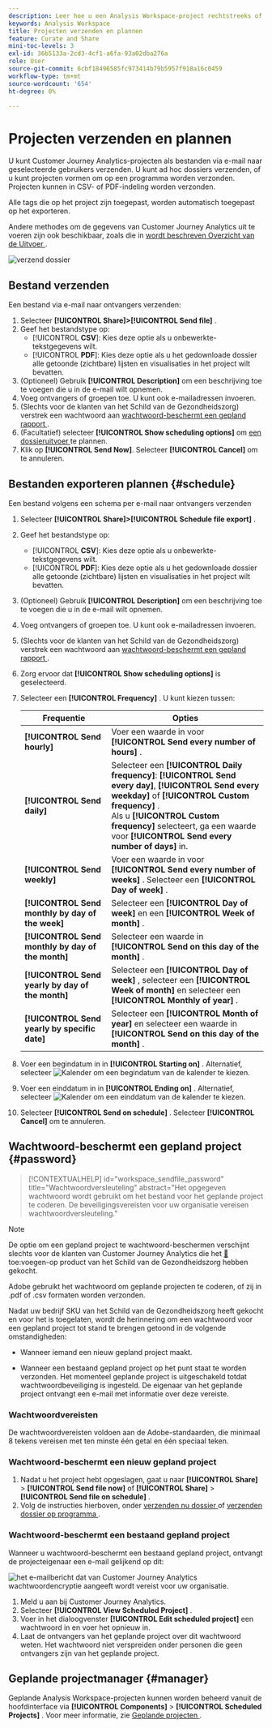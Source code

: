 ```yaml
---
description: Leer hoe u een Analysis Workspace-project rechtstreeks of volgens een planning voor e-maillevering verzendt.
keywords: Analysis Workspace
title: Projecten verzenden en plannen
feature: Curate and Share
mini-toc-levels: 3
exl-id: 36b5133a-2cd3-4cf1-a6fa-93a02dba276a
role: User
source-git-commit: 6cbf18496585fc973414b79b5957f918a16c0459
workflow-type: tm+mt
source-wordcount: '654'
ht-degree: 0%

---
```


# Projecten verzenden en plannen

U kunt Customer Journey Analytics-projecten als bestanden via e-mail naar geselecteerde gebruikers verzenden. U kunt ad hoc dossiers verzenden, of u kunt projecten vormen om op een programma worden verzonden. Projecten kunnen in CSV- of PDF-indeling worden verzonden.

Alle tags die op het project zijn toegepast, worden automatisch toegepast op het exporteren.

Andere methodes om de gegevens van Customer Journey Analytics uit te voeren zijn ook beschikbaar, zoals die in [ wordt beschreven Overzicht van de Uitvoer ](/help/analysis-workspace/export/export-project-overview.md).

![ verzend dossier ](assets/send-file.png)

## Bestand verzenden

Een bestand via e-mail naar ontvangers verzenden:

1. Selecteer **[!UICONTROL Share]>[!UICONTROL Send file]** .
1. Geef het bestandstype op:
   * [!UICONTROL **CSV**]: Kies deze optie als u onbewerkte-tekstgegevens wilt.
   * [!UICONTROL **PDF**]: Kies deze optie als u het gedownloade dossier alle getoonde (zichtbare) lijsten en visualisaties in het project wilt bevatten.
1. (Optioneel) Gebruik **[!UICONTROL Description]** om een beschrijving toe te voegen die u in de e-mail wilt opnemen.
1. Voeg ontvangers of groepen toe. U kunt ook e-mailadressen invoeren.
1. (Slechts voor de klanten van het Schild van de Gezondheidszorg) verstrek een wachtwoord aan [ wachtwoord-beschermt een gepland rapport ](#password-protect-a-new-scheduled-project).
1. (Facultatief) selecteer **[!UICONTROL Show scheduling options]** om [ een dossieruitvoer ](#schedule-file-export) te plannen.
1. Klik op **[!UICONTROL Send Now]**. Selecteer **[!UICONTROL Cancel]** om te annuleren.


## Bestanden exporteren plannen {#schedule}

Een bestand volgens een schema per e-mail naar ontvangers verzenden

1. Selecteer **[!UICONTROL Share]>[!UICONTROL Schedule file export]** .
1. Geef het bestandstype op:
   * [!UICONTROL **CSV**]: Kies deze optie als u onbewerkte-tekstgegevens wilt.
   * [!UICONTROL **PDF**]: Kies deze optie als u het gedownloade dossier alle getoonde (zichtbare) lijsten en visualisaties in het project wilt bevatten.
1. (Optioneel) Gebruik **[!UICONTROL Description]** om een beschrijving toe te voegen die u in de e-mail wilt opnemen.
1. Voeg ontvangers of groepen toe. U kunt ook e-mailadressen invoeren.
1. (Slechts voor de klanten van het Schild van de Gezondheidszorg) verstrek een wachtwoord aan [ wachtwoord-beschermt een gepland rapport ](#password-protect-a-new-scheduled-project).
1. Zorg ervoor dat **[!UICONTROL Show scheduling options]** is geselecteerd.
1. Selecteer een **[!UICONTROL Frequency]** . U kunt kiezen tussen:

   | Frequentie | Opties |
   |---|---|
   | **[!UICONTROL Send hourly]** | Voer een waarde in voor **[!UICONTROL Send every number of hours]** . |
   | **[!UICONTROL Send daily]** | Selecteer een **[!UICONTROL Daily frequency]**: **[!UICONTROL Send every day]**, **[!UICONTROL Send every weekday]** of **[!UICONTROL Custom frequency]** .<br/> Als u **[!UICONTROL Custom frequency]** selecteert, ga een waarde voor **[!UICONTROL Send every number of days]** in. |
   | **[!UICONTROL Send weekly]** | Voer een waarde in voor **[!UICONTROL Send every number of weeks]** . Selecteer een **[!UICONTROL Day of week]** . |
   | **[!UICONTROL Send monthly by day of the week]** | Selecteer een **[!UICONTROL Day of week]** en een **[!UICONTROL Week of month]** . |
   | **[!UICONTROL Send monthly by day of the month]** | Selecteer een waarde in **[!UICONTROL Send on this day of the month]** . |
   | **[!UICONTROL Send yearly by day of the month]** | Selecteer een **[!UICONTROL Day of week]** , selecteer een **[!UICONTROL Week of month]** en selecteer een **[!UICONTROL Monthly of year]** . |
   | **[!UICONTROL Send yearly by specific date]** | Selecteer een **[!UICONTROL Month of year]** en selecteer een waarde in **[!UICONTROL Send on this day of the month]** . |

1. Voer een begindatum in in **[!UICONTROL Starting on]** . Alternatief, selecteer ![ Kalender ](/help/assets/icons/Calendar.svg) om een begindatum van de kalender te kiezen.

1. Voer een einddatum in in **[!UICONTROL Ending on]** . Alternatief, selecteer ![ Kalender ](/help/assets/icons/Calendar.svg) om een einddatum van de kalender te kiezen.
1. Selecteer **[!UICONTROL Send on schedule]** . Selecteer **[!UICONTROL Cancel]** om te annuleren.


## Wachtwoord-beschermt een gepland project {#password}

<!-- markdownlint-disable MD034 -->

>[!CONTEXTUALHELP]
>id="workspace_sendfile_password"
>title="Wachtwoordversleuteling"
>abstract="Het opgegeven wachtwoord wordt gebruikt om het bestand voor het geplande project te coderen. De beveiligingsvereisten voor uw organisatie vereisen wachtwoordversleuteling."

<!-- markdownlint-enable MD034 -->


>[!NOTE]
>
>De optie om een gepland project te wachtwoord-beschermen verschijnt slechts voor de klanten van Customer Journey Analytics die het [&#128279;](https://business.adobe.com/solutions/industries/healthcare.html) toe:voegen-op product van het Schild van de Gezondheidszorg  hebben gekocht.

Adobe gebruikt het wachtwoord om geplande projecten te coderen, of zij in .pdf of .csv formaten worden verzonden.

Nadat uw bedrijf SKU van het Schild van de Gezondheidszorg heeft gekocht en voor het is toegelaten, wordt de herinnering om een wachtwoord voor een gepland project tot stand te brengen getoond in de volgende omstandigheden:

* Wanneer iemand een nieuw gepland project maakt.

* Wanneer een bestaand gepland project op het punt staat te worden verzonden. Het momenteel geplande project is uitgeschakeld totdat wachtwoordbeveiliging is ingesteld. De eigenaar van het geplande project ontvangt een e-mail met informatie over deze vereiste.

### Wachtwoordvereisten

De wachtwoordvereisten voldoen aan de Adobe-standaarden, die minimaal 8 tekens vereisen met ten minste één getal en één speciaal teken.

### Wachtwoord-beschermt een nieuw gepland project

1. Nadat u het project hebt opgeslagen, gaat u naar **[!UICONTROL Share]** > **[!UICONTROL Send file now]** of **[!UICONTROL Share]** > **[!UICONTROL Send file on schedule]** .
1. Volg de instructies hierboven, onder [ verzenden nu dossier ](https://experienceleague.adobe.com/docs/analytics-platform/using/cja-workspace/curate-share/t-schedule-report.html#now) of [ verzenden dossier op programma ](https://experienceleague.adobe.com/docs/analytics-platform/using/cja-workspace/curate-share/t-schedule-report.html#schedule).

### Wachtwoord-beschermt een bestaand gepland project

Wanneer u wachtwoord-beschermt een bestaand gepland project, ontvangt de projecteigenaar een e-mail gelijkend op dit:

![ het e-mailbericht dat van Customer Journey Analytics wachtwoordencryptie aangeeft wordt vereist voor uw organisatie.](assets/email-password.png)

1. Meld u aan bij Customer Journey Analytics.
1. Selecteer **[!UICONTROL View Scheduled Project]** .
1. Voer in het dialoogvenster **[!UICONTROL Edit scheduled project]** een wachtwoord in en voer het opnieuw in.
1. Laat de ontvangers van het geplande project over dit wachtwoord weten. Het wachtwoord niet verspreiden onder personen die geen ontvangers zijn van het geplande project.



## Geplande projectmanager {#manager}

Geplande Analysis Workspace-projecten kunnen worden beheerd vanuit de hoofdinterface via **[!UICONTROL Components]** > **[!UICONTROL Scheduled Projects]** . Voor meer informatie, zie [ Geplande projecten ](/help/components/scheduled-projects-manager.md).
